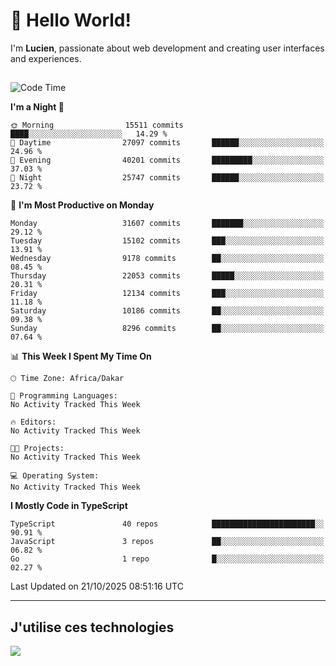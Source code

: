 # 👋 Hello World!

I'm **Lucien**, passionate about web development and creating user interfaces and experiences.

##

<!--START_SECTION:waka-->
![Code Time](http://img.shields.io/badge/Code%20Time-3%2C921%20hrs%2018%20mins-blue)

**I'm a Night 🦉** 

```text
🌞 Morning                15511 commits       ████░░░░░░░░░░░░░░░░░░░░░   14.29 % 
🌆 Daytime                27097 commits       ██████░░░░░░░░░░░░░░░░░░░   24.96 % 
🌃 Evening                40201 commits       █████████░░░░░░░░░░░░░░░░   37.03 % 
🌙 Night                  25747 commits       ██████░░░░░░░░░░░░░░░░░░░   23.72 % 
```
📅 **I'm Most Productive on Monday** 

```text
Monday                   31607 commits       ███████░░░░░░░░░░░░░░░░░░   29.12 % 
Tuesday                  15102 commits       ███░░░░░░░░░░░░░░░░░░░░░░   13.91 % 
Wednesday                9178 commits        ██░░░░░░░░░░░░░░░░░░░░░░░   08.45 % 
Thursday                 22053 commits       █████░░░░░░░░░░░░░░░░░░░░   20.31 % 
Friday                   12134 commits       ███░░░░░░░░░░░░░░░░░░░░░░   11.18 % 
Saturday                 10186 commits       ██░░░░░░░░░░░░░░░░░░░░░░░   09.38 % 
Sunday                   8296 commits        ██░░░░░░░░░░░░░░░░░░░░░░░   07.64 % 
```


📊 **This Week I Spent My Time On** 

```text
🕑︎ Time Zone: Africa/Dakar

💬 Programming Languages: 
No Activity Tracked This Week

🔥 Editors: 
No Activity Tracked This Week

🐱‍💻 Projects: 
No Activity Tracked This Week

💻 Operating System: 
No Activity Tracked This Week
```

**I Mostly Code in TypeScript** 

```text
TypeScript               40 repos            ███████████████████████░░   90.91 % 
JavaScript               3 repos             ██░░░░░░░░░░░░░░░░░░░░░░░   06.82 % 
Go                       1 repo              █░░░░░░░░░░░░░░░░░░░░░░░░   02.27 % 
```




 Last Updated on 21/10/2025 08:51:16 UTC
<!--END_SECTION:waka-->
---

## J'utilise ces technologies

<p align="left">
  <a href="https://skillicons.dev">
    <img src="https://skillicons.dev/icons?i=ts,js,go,ruby,css,scss,tailwind,react,vite,nextjs,docker,figma,ableton" />
  </a>
</p>

